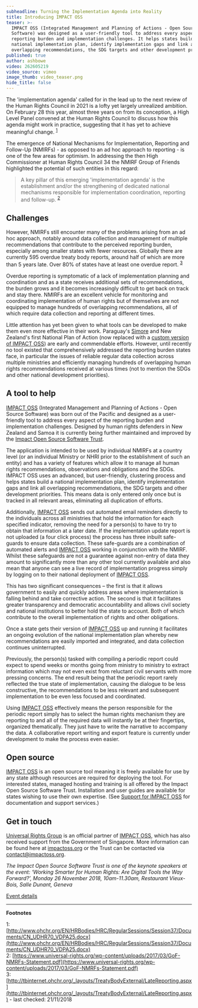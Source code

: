 ```yaml
---
subheadline: Turning the Implementation Agenda into Reality
title: Introducing IMPACT OSS
teaser: >-
  IMPACT OSS (Integrated Management and Planning of Actions - Open Source
  Software) was designed as a user-friendly tool to address every aspect of the
  reporting burden and implementation challenges. It helps states build a
  national implementation plan, identify implementation gaps and link all
  overlapping recommendations, the SDG targets and other development priorities.
published: true
author: ashbowe
video: 262605219
video_source: vimeo
image_thumb: video_teaser.png
hide_title: false
---
```


<p class="lead">
The 'implementation agenda' called for in the lead up to the next review of the Human Rights Council in 2021 is a lofty yet largely unrealized ambition. On February 28 this year, almost three years on from its conception, a High Level Panel convened at the Human Rights Council to discuss how this agenda might work in practice, suggesting that it has yet to achieve meaningful change. <sup><a href="#fn1">1</a></sup>
</p>

The emergence of National Mechanisms for Implementation, Reporting and Follow-Up (NMIRFs) - as opposed to an ad hoc approach to reporting - is one of the few areas for optimism. In addressing the then High Commissioner at Human Rights Council 34 the NMIRF Group of Friends highlighted the potential of such entities in this regard:

> A key pillar of this emerging 'implementation agenda' is the establishment and/or the strengthening of dedicated national mechanisms responsible for implementation coordination, reporting and follow-up. <sup>[2](#fn2)</sup>

## Challenges

However, NMIRFs still encounter many of the problems arising from an ad hoc approach, notably around data collection and management of multiple recommendations that contribute to the perceived reporting burden, especially among smaller states with fewer resources. Globally there are currently 595 overdue treaty body reports, around half of which are more than 5 years late. Over 80% of states have at least one overdue report. <sup>[3](#fn3)</sup>

Overdue reporting is symptomatic of a lack of implementation planning and coordination and as a state receives additional sets of recommendations, the burden grows and it becomes increasingly difficult to get back on track and stay there. NMIRFs are an excellent vehicle for monitoring and coordinating implementation of human rights but of themselves are not equipped to manage hundreds of overlapping recommendations, all of which require data collection and reporting at different times.

Little attention has yet been given to what tools can be developed to make them even more effective in their work. Paraguay's [Simore](http://www.mre.gov.py/simoreplus) and New Zealand's first National Plan of Action (now replaced with a [custom version of IMPACT OSS](http://npa.hrc.co.nz/)) are early and commendable efforts. However, until recently no tool existed that comprehensively addressed the reporting burden states face, in particular the issues of reliable regular data collection across multiple ministries and efficiently managing hundreds of overlapping human rights recommendations received at various times (not to mention the SDGs and other national development priorities).

## A tool to help

[IMPACT OSS](https://vimeo.com/262605219) (Integrated Management and Planning of Actions - Open Source Software) was born out of the Pacific and designed as a user-friendly tool to address every aspect of the reporting burden and implementation challenges. Designed by human rights defenders in New Zealand and Samoa it is currently being further maintained and improved by the [Impact Open Source Software Trust](https://impactoss.org). 

The application is intended to be used by individual NMIRFs at a country level (or an individual Ministry or NHRI prior to the establishment of such an entity) and has a variety of features which allow it to manage all human rights recommendations, observations and obligations and the SDGs. IMPACT OSS uses an advanced, but user-friendly, clustering process and helps states build a national implementation plan, identify implementation gaps and link all overlapping recommendations, the SDG targets and other development priorities. This means data is only entered only once but is tracked in all relevant areas, eliminating all duplication of efforts.

Additionally, [IMPACT OSS](https://vimeo.com/262605219) sends out automated email reminders directly to the individuals across all ministries that hold the information for each specified indicator, removing the need for a person(s) to have to try to obtain that information at a later date. If the implementation update report is not uploaded (a four click process) the process has three inbuilt safe-guards to ensure data collection. These safe-guards are a combination of automated alerts and [IMPACT OSS](https://vimeo.com/262605219) working in conjunction with the NMIRF. Whilst these safeguards are not a guarantee against non-entry of data they amount to significantly more than any other tool currently available and also mean that anyone can see a live record of implementation progress simply by logging on to their national deployment of [IMPACT OSS](https://vimeo.com/262605219).

This has two significant consequences – the first is that it allows government to easily and quickly address areas where implementation is falling behind and take corrective action. The second is that it facilitates greater transparency and democratic accountability and allows civil society and national institutions to better hold the state to account. Both of which contribute to the overall implementation of rights and other obligations.

Once a state gets their version of [IMPACT OSS](https://vimeo.com/262605219) up and running it facilitates an ongoing evolution of the national implementation plan whereby new recommendations are easily imported and integrated, and data collection continues uninterrupted.

Previously, the person(s) tasked with compiling a periodic report could expect to spend weeks or months going from ministry to ministry to extract information which may not even exist from reluctant civil servants with more pressing concerns. The end result being that the periodic report rarely reflected the true state of implementation, causing the dialogue to be less constructive, the recommendations to be less relevant and subsequent implementation to be even less focused and coordinated.  

Using [IMPACT OSS](https://vimeo.com/262605219) effectively means the person responsible for the periodic report simply has to select the human rights mechanism they are reporting to and all of the required data will instantly be at their fingertips, organized thematically. They just have to write the narrative to accompany the data. A collaborative report writing and export feature is currently under development to make the process even easier.

## Open source

[IMPACT OSS](https://vimeo.com/262605219) is an open source tool meaning it is freely available for use by any state although resources are required for deploying the tool. For interested states, managed hosting and training is all offered by the Impact Open Source Software Trust. Installation and user guides are available for states wishing to use their own expertise. (See [Support for IMPACT OSS]({{site.baseurl}}/impactoss/support/) for documentation and support services.)

## Get in touch

[Universal Rights Group](https://universal-rights.org) is an official partner of [IMPACT OSS](https://vimeo.com/262605219), which has also received support from the Government of Singapore. More information can be found here at [impactoss.org](https://www.impactoss.org) or the Trust can be contacted via [contact@impactoss.org](mailto:contact@impactoss.org).

_The Impact Open Source Software Trust is one of the keynote speakers at the event: ‘Working Smarter for Human Rights: Are Digital Tools the Way Forward?’, Monday 26 November 2018, 10am-11.30am, Restaurant Vieux-Bois, Salle Dunant, Geneva_ <br>

[Event details](https://www.universal-rights.org/events-detail/working-smarter-for-human-rights-are-digital-tools-the-way-forward/) 

---

**Footnotes**

<a name="fn1">1</a>: [http://www.ohchr.org/EN/HRBodies/HRC/RegularSessions/Session37/Documents/CN_UDHR70_VDPA25.docx](http://www.ohchr.org/EN/HRBodies/HRC/RegularSessions/Session37/Documents/CN_UDHR70_VDPA25.docx)
<br>
<a name="fn2">2</a>: [https://www.universal-rights.org/wp-content/uploads/2017/03/GoF-NMRFs-Statement.pdf](https://www.universal-rights.org/wp-content/uploads/2017/03/GoF-NMRFs-Statement.pdf)
<br>
<a name="fn3">3</a>: [http://tbinternet.ohchr.org/_layouts/TreatyBodyExternal/LateReporting.aspx](http://tbinternet.ohchr.org/_layouts/TreatyBodyExternal/LateReporting.aspx) - last checked: 21/11/2018
<br>

